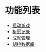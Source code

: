 # 功能列表

- [启动游戏](game-launcher.md)
- [祈愿记录](wish-export.md)
- [成就管理](achievements.md)
- [胡桃数据库](hutao-API.md)
